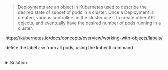 > Deployments are an object in Kubernetes used to describe the desired state of subset of pods in a cluster. Once a
> Deployment is created, various controllers in the cluster use it to create other API objects, and eventually have the
> desired number of pods running in a cluster.

https://kubernetes.io/docs/concepts/overview/working-with-objects/labels/

delete the label `env` from all pods, using the kubectl command

<br>
<details><summary>Solution</summary>
<br>

```plain
kubectl label pods --all env-
```{{exec}}

</details>
